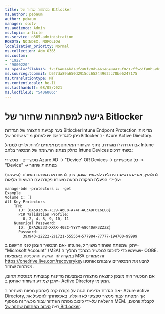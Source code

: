 ```yaml
---
title: מפתחות שחזור של Bitlocker
ms.author: pebaum
author: pebaum
manager: scotv
ms.audience: Admin
ms.topic: article
ms.service: o365-administration
ROBOTS: NOINDEX, NOFOLLOW
localization_priority: Normal
ms.collection: Adm_O365
ms.custom:
- "1922"
- "9000220"
ms.openlocfilehash: f71fae0aabda3fc48f20d5ea1e6909475f0c17ff5cdf98b58b1403bd2e291c19
ms.sourcegitcommit: b5f7da89a650d2915dc652449623c78be6247175
ms.translationtype: MT
ms.contentlocale: he-IL
ms.lasthandoff: 08/05/2021
ms.locfileid: "54060065"
---
```

# <a name="accessing-bitlocker-recovery-keys"></a>גישה למפתחות שחזור של Bitlocker

בעת קביעת התצורה של הגדרות Bitlocker Intune Endpoint Protection מדיניות, ניתן להגדיר אם יש לאחסן מידע שחזור של Bitlocker ב- Azure Active Directory.

אם הגדרה זו מוגדרת, נתוני השחזור המאוחסנים אמורים להיות גלויים למנהל Intune כחלק מנתוני הרשומה של המכשיר בלהב Intune Devices בשתי דרכים:

מכשירים - מכשירי Azure AD -> "Device" OR Devices -> כל המכשירים -> "Device" -> מפתחות שחזור

לחלופין, אם ישנה גישה ניהולית למכשיר עצמו, ניתן לראות את מפתח השחזור (סיסמה) על-ידי הפעלת הפקודה הבאה משורת פקודה עם הרשאות מלאות:

```
manage-bde -protectors c: -get
Example
Volume C: []
All Key Protectors
    TPM:
      ID: {8A5D13D6-7ED9-46C8-A74F-AC3ADF016EC8}
      PCR Validation Profile:
        0, 2, 4, 8, 9, 10, 11
    Numerical Password:
      ID: {DFA26333-XXXX-402C-YYYY-A8C40AF3ZZZZ}
      Password:
        393943-22222-281721-555554-577984-77777-194700-99999
```
אם המכשיר הוצפן לפני הרישום ב- Intune, ייתכן שמפתח השחזור משויך ל-"Microsoft Account" (MSA) ששימש כדי להיכנס למכשיר במהלך תהליך ה- OOBE. במקרה זה, הגישה וההכניסה באמצעות MSA זה אמורים  https://onedrive.live.com/recoverykey להציג את המכשירים שעבורם אוחסנו מפתחות שחזור.
 
אם המכשיר היה מוצפן כתוצאה מתצורה באמצעות מדיניות קבוצתית מבוססת תחום, ייתכן שמידע השחזור יאוחסן ב- Active Directory המקומי.

אם הגדרת מדיניות הגנה על נקודת קצה לאחסון מפתח השחזור ב- Azure Active Directory, אך המפתח עבור מכשיר ספציפי לא הועלה, באפשרותך להפעיל את ההעלאה על-ידי סיבוב מפתח השחזור עבור מכשיר זה ממסוף MEM. לקבלת פרטים, ראה [סיבוב מפתחות שחזור של BitLocker](https://docs.microsoft.com/mem/intune/protect/encrypt-devices#view-details-for-recovery-keys).

